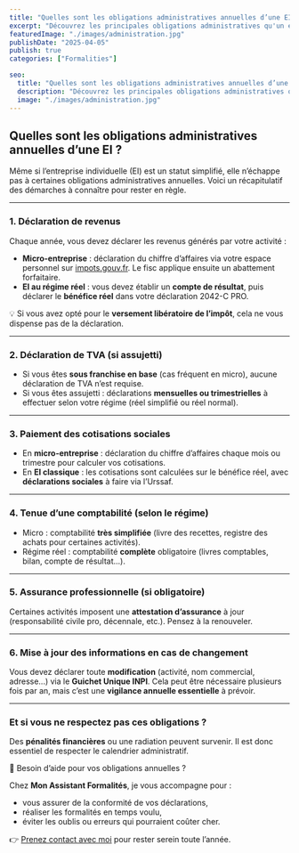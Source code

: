 ```yaml
---
title: "Quelles sont les obligations administratives annuelles d’une EI ?"
excerpt: "Découvrez les principales obligations administratives qu'un entrepreneur individuel doit respecter chaque année."
featuredImage: "./images/administration.jpg"
publishDate: "2025-04-05"
publish: true
categories: ["Formalities"]

seo:
  title: "Quelles sont les obligations administratives annuelles d’une EI ?"
  description: "Découvrez les principales obligations administratives qu'un entrepreneur individuel doit respecter chaque année."
  image: "./images/administration.jpg"
---
```


## Quelles sont les obligations administratives annuelles d’une EI ?

Même si l’entreprise individuelle (EI) est un statut simplifié, elle n’échappe pas à certaines obligations administratives annuelles. Voici un récapitulatif des démarches à connaître pour rester en règle.

---

### 1. Déclaration de revenus

Chaque année, vous devez déclarer les revenus générés par votre activité :

- **Micro-entreprise** : déclaration du chiffre d’affaires via votre espace personnel sur [impots.gouv.fr](https://www.impots.gouv.fr/). Le fisc applique ensuite un abattement forfaitaire.
- **EI au régime réel** : vous devez établir un **compte de résultat**, puis déclarer le **bénéfice réel** dans votre déclaration 2042-C PRO.

💡 Si vous avez opté pour le **versement libératoire de l’impôt**, cela ne vous dispense pas de la déclaration.

---

### 2. Déclaration de TVA (si assujetti)

- Si vous êtes **sous franchise en base** (cas fréquent en micro), aucune déclaration de TVA n’est requise.
- Si vous êtes assujetti : déclarations **mensuelles ou trimestrielles** à effectuer selon votre régime (réel simplifié ou réel normal).

---

### 3. Paiement des cotisations sociales

- En **micro-entreprise** : déclaration du chiffre d’affaires chaque mois ou trimestre pour calculer vos cotisations.
- En **EI classique** : les cotisations sont calculées sur le bénéfice réel, avec **déclarations sociales** à faire via l’Urssaf.

---

### 4. Tenue d’une comptabilité (selon le régime)

- Micro : comptabilité **très simplifiée** (livre des recettes, registre des achats pour certaines activités).
- Régime réel : comptabilité **complète** obligatoire (livres comptables, bilan, compte de résultat...).

---

### 5. Assurance professionnelle (si obligatoire)

Certaines activités imposent une **attestation d’assurance** à jour (responsabilité civile pro, décennale, etc.). Pensez à la renouveler.

---

### 6. Mise à jour des informations en cas de changement

Vous devez déclarer toute **modification** (activité, nom commercial, adresse...) via le **Guichet Unique INPI**. Cela peut être nécessaire plusieurs fois par an, mais c’est une **vigilance annuelle essentielle** à prévoir.

---

### Et si vous ne respectez pas ces obligations ?

Des **pénalités financières** ou une radiation peuvent survenir. Il est donc essentiel de respecter le calendrier administratif.

📆 Besoin d’aide pour vos obligations annuelles ?

Chez **Mon Assistant Formalités**, je vous accompagne pour :

- vous assurer de la conformité de vos déclarations,
- réaliser les formalités en temps voulu,
- éviter les oublis ou erreurs qui pourraient coûter cher.

👉 [Prenez contact avec moi](/contact) pour rester serein toute l’année.
